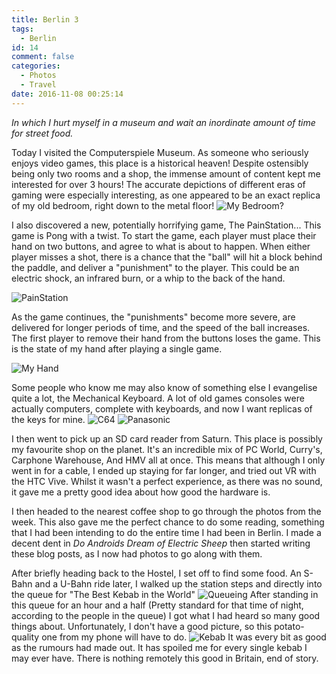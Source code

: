 ```yaml
---
title: Berlin 3
tags:
  - Berlin
id: 14
comment: false
categories:
  - Photos
  - Travel
date: 2016-11-08 00:25:14
---
```


_In which I hurt myself in a museum and wait an inordinate amount of time for street food._<!--more-->

Today I visited the Computerspiele Museum. As someone who seriously enjoys video games, this place is a historical heaven! Despite ostensibly being only two rooms and a shop, the immense amount of content kept me interested for over 3 hours! The accurate depictions of different eras of gaming were especially interesting, as one appeared to be an exact replica of my old bedroom, right down to the metal floor!
![My Bedroom?](https://i.imgur.com/LXfnVjn.jpg)

I also discovered a new, potentially horrifying game, The PainStation... This game is Pong with a twist. To start the game, each player must place their hand on two buttons, and agree to what is about to happen. When either player misses a shot, there is a chance that the "ball" will hit a block behind the paddle, and deliver a "punishment" to the player. This could be an electric shock, an infrared burn, or a whip to the back of the hand.

![PainStation](https://i.imgur.com/Gty4ByM.jpg)

As the game continues, the "punishments" become more severe, are delivered for longer periods of time, and the speed of the ball increases. The first player to remove their hand from the buttons loses the game.
This is the state of my hand after playing a single game.

![My Hand](https://i.imgur.com/BlOJuCe.jpg)

Some people who know me may also know of something else I evangelise quite a lot, the Mechanical Keyboard. A lot of old games consoles were actually computers, complete with keyboards, and now I want replicas of the keys for mine.
![C64](https://i.imgur.com/qu7FHhI.jpg)
![Panasonic](https://i.imgur.com/syvmUJH.jpg)

I then went to pick up an SD card reader from Saturn. This place is possibly my favourite shop on the planet. It's an incredible mix of PC World, Curry's, Carphone Warehouse, And HMV all at once. This means that although I only went in for a cable, I ended up staying for far longer, and tried out VR with the HTC Vive. Whilst it wasn't a perfect experience, as there was no sound, it gave me a pretty good idea about how good the hardware is.

I then headed to the nearest coffee shop to go through the photos from the week. This also gave me the perfect chance to do some reading, something that I had been intending to do the entire time I had been in Berlin. I made a decent dent in _Do Androids Dream of Electric Sheep_ then started writing these blog posts, as I now had photos to go along with them.

After briefly heading back to the Hostel, I set off to find some food. An S-Bahn and a U-Bahn ride later, I walked up the station steps and directly into the queue for "The Best Kebab in the World"
![Queueing](https://i.imgur.com/P9JrR3C.jpg)
After standing in this queue for an hour and a half (Pretty standard for that time of night, according to the people in the queue) I got what I had heard so many good things about. Unfortunately, I don't have a good picture, so this potato-quality one from my phone will have to do.
![Kebab](https://i.imgur.com/FTqrt5D.jpg)
It was every bit as good as the rumours had made out. It has spoiled me for every single kebab I may ever have. There is nothing remotely this good in Britain, end of story.
